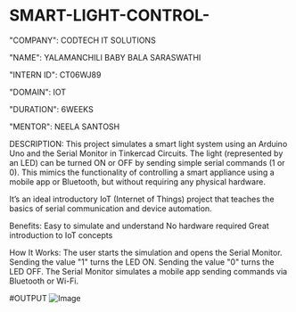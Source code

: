 # SMART-LIGHT-CONTROL-

"COMPANY": CODTECH IT SOLUTIONS

"NAME": YALAMANCHILI BABY BALA SARASWATHI

"INTERN ID": CT06WJ89

"DOMAIN": IOT

"DURATION": 6WEEKS

"MENTOR": NEELA SANTOSH

DESCRIPTION:
  This project simulates a smart light system using an Arduino Uno and the Serial Monitor in Tinkercad Circuits. The light (represented by an LED) can be turned ON or OFF by sending simple serial commands (1 or 0). This mimics the functionality of controlling a smart appliance using a mobile app or Bluetooth, but without requiring any physical hardware.

It’s an ideal introductory IoT (Internet of Things) project that teaches the basics of serial communication and device automation.

Benefits: Easy to simulate and understand No hardware required Great introduction to IoT concepts

How It Works: The user starts the simulation and opens the Serial Monitor. Sending the value "1" turns the LED ON. Sending the value "0" turns the LED OFF. The Serial Monitor simulates a mobile app sending commands via Bluetooth or Wi-Fi.

#OUTPUT
![Image](https://github.com/user-attachments/assets/0e98c76d-3b07-43a1-8d10-29a2931a60dd)
